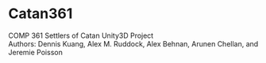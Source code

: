 # Catan361
COMP 361 Settlers of Catan Unity3D Project  
Authors: Dennis Kuang, Alex M. Ruddock, Alex Behnan, Arunen Chellan, and Jeremie Poisson
